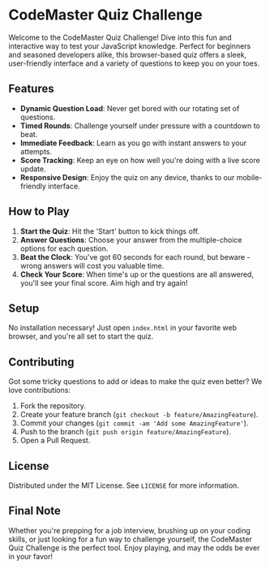 # CodeMaster Quiz Challenge

Welcome to the CodeMaster Quiz Challenge! Dive into this fun and interactive way to test your JavaScript knowledge. Perfect for beginners and seasoned developers alike, this browser-based quiz offers a sleek, user-friendly interface and a variety of questions to keep you on your toes.

## Features

- **Dynamic Question Load**: Never get bored with our rotating set of questions.
- **Timed Rounds**: Challenge yourself under pressure with a countdown to beat.
- **Immediate Feedback**: Learn as you go with instant answers to your attempts.
- **Score Tracking**: Keep an eye on how well you're doing with a live score update.
- **Responsive Design**: Enjoy the quiz on any device, thanks to our mobile-friendly interface.

## How to Play

1. **Start the Quiz**: Hit the 'Start' button to kick things off.
2. **Answer Questions**: Choose your answer from the multiple-choice options for each question.
3. **Beat the Clock**: You've got 60 seconds for each round, but beware - wrong answers will cost you valuable time.
4. **Check Your Score**: When time's up or the questions are all answered, you'll see your final score. Aim high and try again!

## Setup

No installation necessary! Just open `index.html` in your favorite web browser, and you're all set to start the quiz.

## Contributing

Got some tricky questions to add or ideas to make the quiz even better? We love contributions:

1. Fork the repository.
2. Create your feature branch (`git checkout -b feature/AmazingFeature`).
3. Commit your changes (`git commit -am 'Add some AmazingFeature'`).
4. Push to the branch (`git push origin feature/AmazingFeature`).
5. Open a Pull Request.

## License

Distributed under the MIT License. See `LICENSE` for more information.

## Final Note

Whether you're prepping for a job interview, brushing up on your coding skills, or just looking for a fun way to challenge yourself, the CodeMaster Quiz Challenge is the perfect tool. Enjoy playing, and may the odds be ever in your favor!

